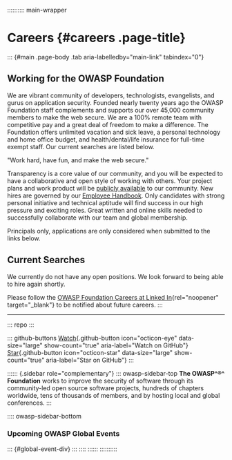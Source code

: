 :::::::::: main-wrapper
# Careers {#careers .page-title}

::: {#main .page-body .tab aria-labelledby="main-link" tabindex="0"}
## Working for the OWASP Foundation

We are vibrant community of developers, technologists, evangelists, and
gurus on application security. Founded nearly twenty years ago the OWASP
Foundation staff complements and supports our over 45,000 community
members to make the web secure. We are a 100% remote team with
competitive pay and a great deal of freedom to make a difference. The
Foundation offers unlimited vacation and sick leave, a personal
technology and home office budget, and health/dental/life insurance for
full-time exempt staff. Our current searches are listed below.

\"Work hard, have fun, and make the web secure.\"

Transparency is a core value of our community, and you will be expected
to have a collaborative and open style of working with others. Your
project plans and work product will be [publicly
available](../www-staff/index.html) to our community. New hires are
governed by our [Employee Handbook](../www-policy/employee/index.html).
Only candidates with strong personal initiative and technical aptitude
will find success in our high pressure and exciting roles. Great written
and online skills needed to successfully collaborate with our team and
global membership.

Principals only, applications are only considered when submitted to the
links below.

## Current Searches

We currently do not have any open positions. We look forward to being
able to hire again shortly.

Please follow the [OWASP Foundation Careers at Linked
In](https://www.linkedin.com/company/owasp/jobs/){rel="noopener"
target="_blank"} to be notified about future careers.
:::

------------------------------------------------------------------------

::: repo
:::

::: github-buttons
[Watch](https://github.com/owasp/owasp.github.io/subscription){.github-button
icon="octicon-eye" data-size="large" show-count="true"
aria-label="Watch on GitHub"}
[Star](https://github.com/owasp/owasp.github.io){.github-button
icon="octicon-star" data-size="large" show-count="true"
aria-label="Star on GitHub"}
:::

:::::: {.sidebar role="complementary"}
::: owasp-sidebar-top
**The OWASP^®^ Foundation** works to improve the security of software
through its community-led open source software projects, hundreds of
chapters worldwide, tens of thousands of members, and by hosting local
and global conferences.
:::

:::: owasp-sidebar-bottom
### Upcoming OWASP Global Events

::: {#global-event-div}
:::
::::
::::::
::::::::::
